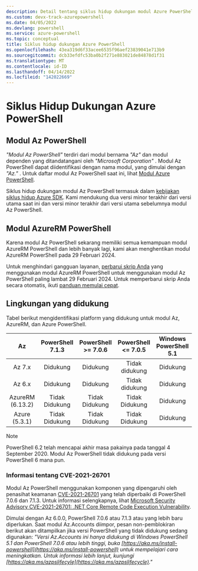 ```yaml
---
description: Detail tentang siklus hidup dukungan modul Azure PowerShell
ms.custom: devx-track-azurepowershell
ms.date: 04/05/2022
ms.devlang: powershell
ms.service: azure-powershell
ms.topic: conceptual
title: Siklus hidup dukungan Azure PowerShell
ms.openlocfilehash: 43ea319d6f33acee6535f96aef23839041e713b9
ms.sourcegitcommit: dcb33efdfc53ba0b2f271e883021de84878d1f31
ms.translationtype: MT
ms.contentlocale: id-ID
ms.lasthandoff: 04/14/2022
ms.locfileid: "142022669"
---
```

# <a name="azure-powershell-support-lifecycle"></a>Siklus Hidup Dukungan Azure PowerShell

## <a name="az-powershell-modules"></a>Modul Az PowerShell

_"Modul Az PowerShell"_ terdiri dari modul bernama _"Az"_ dan modul dependen yang ditandatangani oleh _"Microsoft Corporation"_ . Modul Az PowerShell dapat diidentifikasi dengan nama modul, yang dimulai dengan _"Az."_ . Untuk daftar modul Az PowerShell saat ini, lihat [Modul Azure PowerShell](https://github.com/Azure/azure-powershell/blob/master/documentation/azure-powershell-modules.md).

Siklus hidup dukungan modul Az PowerShell termasuk dalam [kebijakan siklus hidup Azure SDK](https://support.microsoft.com/help/18486). Kami mendukung dua versi minor terakhir dari versi utama saat ini dan versi minor terakhir dari versi utama sebelumnya modul Az PowerShell.

## <a name="azurerm-powershell-modules"></a>Modul AzureRM PowerShell

Karena modul Az PowerShell sekarang memiliki semua kemampuan modul AzureRM PowerShell dan lebih banyak lagi, kami akan menghentikan modul AzureRM PowerShell pada 29 Februari 2024.

Untuk menghindari gangguan layanan, [perbarui skrip Anda](https://aka.ms/azpsmigrate) yang menggunakan modul AzureRM PowerShell untuk menggunakan modul Az PowerShell paling lambat 29 Februari 2024. Untuk memperbarui skrip Anda secara otomatis, ikuti [panduan memulai cepat](/powershell/azure/quickstart-migrate-azurerm-to-az-automatically).

## <a name="supported-environments"></a>Lingkungan yang didukung

Tabel berikut mengidentifikasi platform yang didukung untuk modul Az, AzureRM, dan Azure PowerShell.

|        Az        | PowerShell <br/> 7.1.3 | PowerShell <br/> >= 7.0.6 | PowerShell <br/> <= 7.0.5 | Windows PowerShell <br/> 5.1 |
| :--------------: | :--------------------: | :-----------------------: | :-----------------------: | :--------------------------: |
|      Az 7.x      |       Didukung        |         Didukung         |       Tidak didukung       |          Didukung           |
|      Az 6.x      |       Didukung        |         Didukung         |       Tidak didukung       |          Didukung           |
| AzureRM (6.13.2) |     Tidak Didukung      |       Tidak Didukung       |       Tidak Didukung       |          Didukung           |
|  Azure (5.3.1)   |     Tidak Didukung      |       Tidak Didukung       |       Tidak Didukung       |          Didukung           |

> [!NOTE]
> PowerShell 6.2 telah mencapai akhir masa pakainya pada tanggal 4 September 2020. Modul Az PowerShell tidak didukung pada versi PowerShell 6 mana pun.

### <a name="information-about-cve-2021-26701"></a>Informasi tentang CVE-2021-26701

Modul Az PowerShell menggunakan komponen yang dipengaruhi oleh penasihat keamanan [CVE-2021-26701](https://msrc.microsoft.com/update-guide/vulnerability/CVE-2021-26701) yang telah diperbaiki di PowerShell 7.0.6 dan 7.1.3. Untuk informasi selengkapnya, lihat [Microsoft Security Advisory CVE-2021-26701: .NET Core Remote Code Execution Vulnerability](https://github.com/PowerShell/Announcements/issues/23).

Dimulai dengan Az 6.0.0, PowerShell 7.0.6 atau 7.1.3 atau yang lebih baru diperlukan. Saat modul Az.Accounts diimpor, pesan non-pemblokiran berikut akan ditampilkan jika versi PowerShell yang tidak didukung sedang digunakan: _"Versi Az.Accounts ini hanya didukung di Windows PowerShell 5.1 dan PowerShell 7.0.6 atau lebih tinggi, buka [https://aka.ms/install-powershell](https://aka.ms/install-powershell) untuk mempelajari cara meningkatkan. Untuk informasi lebih lanjut, kunjungi [https://aka.ms/azpslifecyle](https://aka.ms/azpslifecycle)."_
